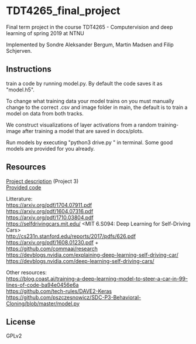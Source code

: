 # TDT4265_final_project
Final term project in the course TDT4265 - Computervision and deep learning of spring 2019 at NTNU

Implemented by Sondre Aleksander Bergum, Martin Madsen and Filip Schjerven.

## Instructions
train a code by running model.py. By default the code saves it as "model.h5".

To change what training data your model trains on you must manually change to the correct .csv and image folder in main, the default is to train a model on data from both tracks.

We construct visualizations of layer activations from a random training-image after training a model that are saved in docs/plots.

Run models by executing "python3 drive.py <modelname>" in terminal. Some good models are provided for you already. 

## Resources
[Project description](https://www.overleaf.com/read/xgqfysbtbcpd) (Project 3)  
[Provided code](https://drive.google.com/file/d/1hKVc4METKj2aQy4yC3xnP8Dwc4zEd-Cn/view)  

Litterature:  
https://arxiv.org/pdf/1704.07911.pdf <Explaining How a Deep Neural Network Trained with End-to-End Learning Steers a Car>  
https://arxiv.org/pdf/1604.07316.pdf <End to End Learning for Self-Driving Cars>  
https://arxiv.org/pdf/1710.03804.pdf <End-to-End Deep Learning for Steering Autonomous
Vehicles Considering Temporal Dependencies>  
https://selfdrivingcars.mit.edu/ <MIT 6.S094: Deep Learning for Self-Driving Cars>  
http://cs231n.stanford.edu/reports/2017/pdfs/626.pdf <Self-Driving Car Steering Angle Prediction Based on Image Recognition>  
https://arxiv.org/pdf/1608.01230.pdf + https://github.com/commaai/research <Learning a Driving Simulator>  
https://devblogs.nvidia.com/explaining-deep-learning-self-driving-car/ <Explaining How End-to-End Deep Learning Steers a Self-Driving Car>  
https://devblogs.nvidia.com/deep-learning-self-driving-cars/ <End-to-End Deep Learning for Self-Driving Cars>  


Other resources:  
https://blog.coast.ai/training-a-deep-learning-model-to-steer-a-car-in-99-lines-of-code-ba94e0456e6a  
https://github.com/tech-rules/DAVE2-Keras  
https://github.com/pszczesnowicz/SDC-P3-Behavioral-Cloning/blob/master/model.py

## License
GPLv2
